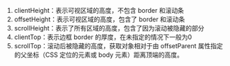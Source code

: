 1. clientHeight：表示可视区域的高度，不包含 border 和滚动条
2. offsetHeight：表示可视区域的高度，包含了 border 和滚动条
3. scrollHeight：表示了所有区域的高度，包含了因为滚动被隐藏的部分
4. clientTop：表示边框 border 的厚度，在未指定的情况下一般为0
5. scrollTop：滚动后被隐藏的高度，获取对象相对于由 offsetParent 属性指定的父坐标（CSS 定位的元素或 body 元素）距离顶端的高度。